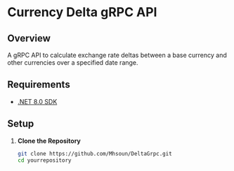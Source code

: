 # Currency Delta gRPC API

## Overview

A gRPC API to calculate exchange rate deltas between a base currency and other currencies over a specified date range.

## Requirements

- [.NET 8.0 SDK](https://dotnet.microsoft.com/download/dotnet/8.0)

## Setup

1. **Clone the Repository**
   ```sh
   git clone https://github.com/Mhsoun/DeltaGrpc.git
   cd yourrepository
